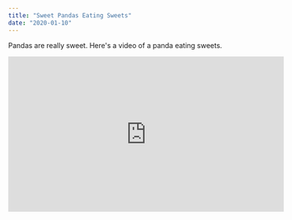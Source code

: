 ```yaml
---
title: "Sweet Pandas Eating Sweets"
date: "2020-01-10"
---
```


Pandas are really sweet.
Here's a video of a panda eating sweets.

<iframe width="560" height="315" src="https://www.youtube.com/embed/4n0xNbfJLR8" frameborder="0" allowfullscreen></iframe>
